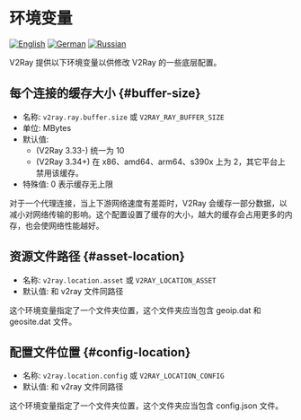 # 环境变量

[![English][1]][2] [![German][3]][4] [![Russian][5]][6]

[1]: ../resources/english.svg
[2]: https://www.v2ray.com/en/configuration/env.html
[3]: ../resources/german.svg
[4]: https://www.v2ray.com/de/configuration/env.html
[5]: ../resources/russian.svg
[6]: https://www.v2ray.com/ru/configuration/env.html

V2Ray 提供以下环境变量以供修改 V2Ray 的一些底层配置。

## 每个连接的缓存大小 {#buffer-size}

* 名称: `v2ray.ray.buffer.size` 或 `V2RAY_RAY_BUFFER_SIZE`
* 单位: MBytes
* 默认值:
  * (V2Ray 3.33-) 统一为 10
  * (V2Ray 3.34+) 在 x86、amd64、arm64、s390x 上为 2，其它平台上禁用该缓存。
* 特殊值: 0 表示缓存无上限

对于一个代理连接，当上下游网络速度有差距时，V2Ray 会缓存一部分数据，以减小对网络传输的影响。这个配置设置了缓存的大小，越大的缓存会占用更多的内存，也会使网络性能越好。

## 资源文件路径 {#asset-location}

* 名称: `v2ray.location.asset` 或 `V2RAY_LOCATION_ASSET`
* 默认值: 和 v2ray 文件同路径

这个环境变量指定了一个文件夹位置，这个文件夹应当包含 geoip.dat 和 geosite.dat 文件。

## 配置文件位置 {#config-location}

* 名称: `v2ray.location.config` 或 `V2RAY_LOCATION_CONFIG`
* 默认值: 和 v2ray 文件同路径

这个环境变量指定了一个文件夹位置，这个文件夹应当包含 config.json 文件。

